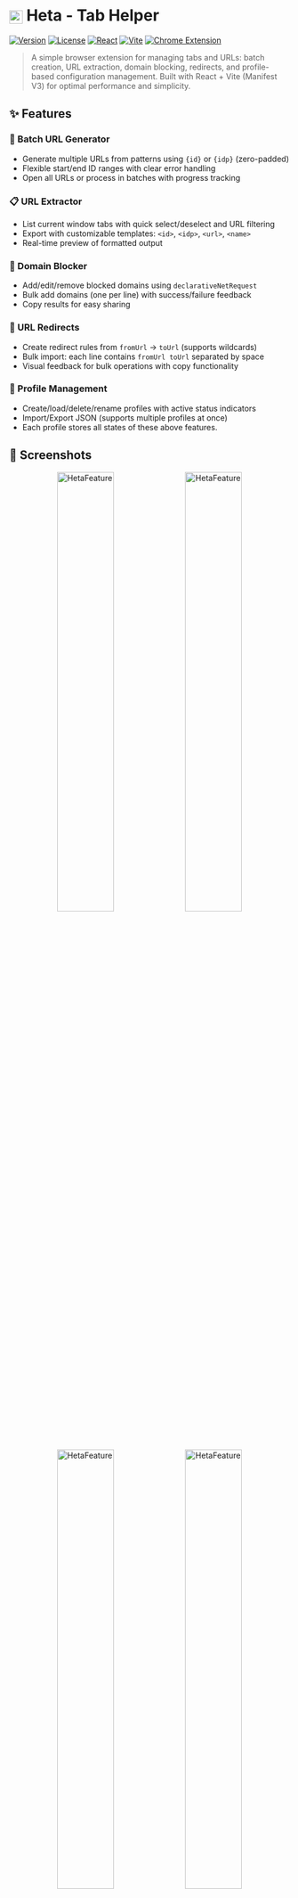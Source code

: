 # <img src="public/icon48.png" alt="Heta" width="24" height="24" style="vertical-align: middle;"> Heta - Tab Helper

[![Version](https://img.shields.io/badge/version-1.0.0-blue.svg)](./CHANGELOG.md)
[![License](https://img.shields.io/badge/license-MIT-green.svg)](./LICENSE)
[![React](https://img.shields.io/badge/React-18.2.0-61dafb.svg)](https://reactjs.org/)
[![Vite](https://img.shields.io/badge/Vite-5.0.8-646cff.svg)](https://vitejs.dev/)
[![Chrome Extension](https://img.shields.io/badge/Chrome%20Extension-Manifest%20V3-4285f4.svg)](https://developer.chrome.com/docs/extensions/mv3/)

> A simple browser extension for managing tabs and URLs: batch creation, URL extraction, domain blocking, redirects, and profile-based configuration management. Built with React + Vite (Manifest V3) for optimal performance and simplicity.

## ✨ Features

### 🔗 Batch URL Generator

- Generate multiple URLs from patterns using `{id}` or `{idp}` (zero-padded)
- Flexible start/end ID ranges with clear error handling
- Open all URLs or process in batches with progress tracking

### 📋 URL Extractor

- List current window tabs with quick select/deselect and URL filtering
- Export with customizable templates: `<id>`, `<idp>`, `<url>`, `<name>`
- Real-time preview of formatted output

### 🚫 Domain Blocker

- Add/edit/remove blocked domains using `declarativeNetRequest`
- Bulk add domains (one per line) with success/failure feedback
- Copy results for easy sharing

### 🔄 URL Redirects

- Create redirect rules from `fromUrl` → `toUrl` (supports wildcards)
- Bulk import: each line contains `fromUrl toUrl` separated by space
- Visual feedback for bulk operations with copy functionality

### 👤 Profile Management

- Create/load/delete/rename profiles with active status indicators
- Import/Export JSON (supports multiple profiles at once)
- Each profile stores all states of these above features.

## 📸 Screenshots

<div align="center">
  <img src="https://www.trongajtt.com/apps/heta/1-batch.png" alt="HetaFeature" style="width:45%;">
  <img src="https://www.trongajtt.com/apps/heta/2-extract.png" alt="HetaFeature" style="width:45%;">
  <img src="https://www.trongajtt.com/apps/heta/3-blocker.png" alt="HetaFeature" style="width:45%;">
  <img src="https://www.trongajtt.com/apps/heta/4-redirect.png" alt="HetaFeature" style="width:45%;">
  <img src="https://www.trongajtt.com/apps/heta/5-instance.png" alt="HetaFeature" style="width:45%;">
  <img src="https://www.trongajtt.com/apps/heta/6-profile.png" alt="HetaFeature" style="width:45%;">
</div>

## 🛠️ Installation

### Development Setup

1. **Install dependencies**

   ```bash
   npm install
   ```

2. **Build extension**

   ```bash
   npm run build
   ```

   This creates a `dist` folder with production-ready extension files.

3. **Load extension in browser**

   **Chrome/Edge:**

   1. Open `chrome://extensions/` (or `edge://extensions/`)
   2. Enable **Developer mode**
   3. Click **Load unpacked**
   4. Select the `dist` folder

## 🎯 Quick Start

1. **Batch URLs**: Enter pattern like `https://example.com/page/{id}`, set start/end IDs, generate and open in batches
2. **Extractor**: Select tabs, customize export format, then copy/export
3. **Block Sites**: Add domains individually or use "Add multiple" for bulk operations, save to apply
4. **Redirects**: Create rules or import bulk, save to apply
5. **Profiles**: Create profiles with descriptions, save current state, import/export JSON

## 📂 Project Structure

```
heta/
├── public/
│   ├── manifest.json          # Extension manifest
│   ├── icon16.png             # 16x16 icon
│   ├── icon48.png             # 48x48 icon
│   └── icon128.png            # 128x128 icon
├── src/
│   ├── tabs/                  # Main screens
│   │   ├── BatchUrl.jsx       # Batch URL generator
│   │   ├── Extractor.jsx      # URL extraction & export
│   │   ├── BlockSite.jsx      # Domain blocking & bulk add
│   │   ├── Redirect.jsx       # Redirect rules & bulk add
│   │   ├── Instance.jsx       # Instance management
│   │   └── ProfileManager.jsx # Profile management
│   ├── components/            # Reusable UI components
│   │   ├── ExportFormatDialog.jsx
│   │   ├── ToastWithProgress.jsx
│   │   └── ...
│   ├── utils/                 # Utility functions
│   │   ├── storage.js         # Chrome Storage wrapper
│   │   ├── urlUtils.js        # URL utilities
│   │   └── ...
│   ├── constants/             # App constants
│   │   └── ui.js              # UI constants
│   ├── App.jsx                # Main app component
│   ├── App.css                # Styles
│   └── main.jsx               # Entry point
├── dist/                      # Built extension files
├── vite.config.js             # Vite configuration
└── package.json
```

## 🔧 Development

### Development Mode

```bash
npm run dev
```

After code changes:

1. Rebuild: `npm run build`
2. Reload extension in browser

### Production Build

```bash
npm run build
```

## 🎨 Tech Stack

- **React 18** - UI framework
- **Vite 5** - Build tool & dev server
- **Chrome Extension Manifest V3** - Extension platform
- **Chrome Storage API** - Local storage
- **Material-UI** - Component library
- **CSS3** - Styling with gradients and transitions

## 🚀 Practical Use Cases for Daily Uses

### 1. Workspace Management

| Core Capability            | Feature Name                    | Practical Use Case                                                                                                                                                         |
| :------------------------- | :------------------------------ | :------------------------------------------------------------------------------------------------------------------------------------------------------------------------- |
| Instance & Profile Manager | Separate Life & Work            | Create separate profiles: "Work" (only Slack, Jira, company Gmail) and "Personal" (YouTube, Facebook, News). Switch between them with one click to eliminate distractions. |
| Instance Manager           | Restore Study/Research Sessions | After searching for references for a project, Save all 15 tabs as "Research Project A". The next day, simply Restore that Instance to resume where you left off.           |

### 2. Focus Control

| Core Capability  | Feature Name       | Practical Use Case                                                                                                                                                                 |
| :--------------- | :----------------- | :--------------------------------------------------------------------------------------------------------------------------------------------------------------------------------- |
| Domain Blocker   | Deep Work Mode     | Create a "Deep Work" profile and add Block rules for facebook.com, tiktok.com, youtube.com. When this profile is active, access to these sites is blocked so you can stay focused. |
| Redirect Manager | Force Better Tools | Add a redirect rule: typing `a.b` (your own shortcut) in the address bar automatically opens your `app.asana.com/project-dashboard`.                                               |

### 3. Automation

| Core Capability     | Feature Name                    | Practical Use Case                                                                                                                                                                                                 |
| :------------------ | :------------------------------ | :----------------------------------------------------------------------------------------------------------------------------------------------------------------------------------------------------------------- |
| Batch URL Generator | Bulk Product Price Check        | Frequently compare prices across e-commerce sites. Use a pattern with changing product IDs to generate links for 10 different websites, then open them in batches (Batch Size) to avoid overloading your computer. |
| Batch URL Generator | Watch Episodes/Lessons by Index | Need to open episodes 5–12 of a series or an online course? Enter a pattern with the episode ID to generate the exact URLs for all the episodes you need.                                                          |

### 4. Quick Data Collection

| Core Capability | Feature Name               | Practical Use Case                                                                                                                                                                              |
| :-------------- | :------------------------- | :---------------------------------------------------------------------------------------------------------------------------------------------------------------------------------------------- |
| URL Extractor   | Build a Reading List       | While browsing you find 20 articles/blog posts to read later. Use the Extractor to quickly capture all URLs with Page Titles and export a clean Markdown list to paste into Notion or Evernote. |
| URL Extractor   | Capture Project References | After finishing a project, use the Extractor to collect all opened reference links in the Chrome window in the format: "[Page Title] - URL" so you can drop them into your documentation.       |

## 💝 Support & Donate

If you find Heta useful, please consider supporting its development:

### ☕ Buy me a coffee

[![GitHub Sponsors](https://img.shields.io/badge/GitHub%20Sponsors-6e5494?style=for-the-badge&logo=github-sponsors&logoColor=white)](https://github.com/sponsors/TrongAJTT)

[![Buy Me A Coffee](https://img.shields.io/badge/Buy%20Me%20A%20Coffee-ffdd00?style=for-the-badge&logo=buy-me-a-coffee&logoColor=black)](https://buymeacoffee.com/trongajtt)

## 📄 License

MIT License - see [LICENSE](./LICENSE) file for details.

## 👨‍💻 Author

Developed with ❤️ by [TrongAJTT](https://github.com/TrongAJTT)

---

**Made with React + Vite + Chrome Extension Manifest V3**
